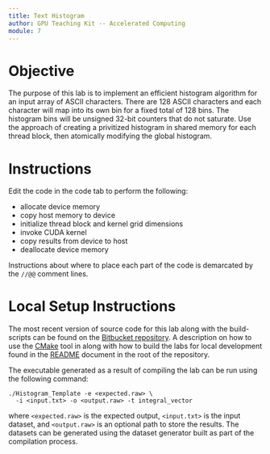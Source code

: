 ```yaml
---
title: Text Histogram
author: GPU Teaching Kit -- Accelerated Computing
module: 7
---
```


# Objective

The purpose of this lab is to implement an efficient histogram algorithm for an input array of ASCII characters. There are 128 ASCII characters and each character will map into its own bin for a fixed total of 128 bins. The histogram bins will be unsigned 32-bit counters that do not saturate. Use the approach of creating a privitized histogram in shared memory for each thread block, then atomically modifying the global histogram.

# Instructions

Edit the code in the code tab to perform the following:

- allocate device memory
- copy host memory to device
- initialize thread block and kernel grid dimensions
- invoke CUDA kernel
- copy results from device to host
- deallocate device memory

Instructions about where to place each part of the code is demarcated by the `//@@` comment lines.

# Local Setup Instructions

The most recent version of source code for this lab along with the build-scripts can be found on the [Bitbucket repository](LINKTOLAB). A description on how to use the [CMake](https://cmake.org/) tool in along with how to build the labs for local development found in the [README](LINKTOREADME) document in the root of the repository.

The executable generated as a result of compiling the lab can be run using the following command:

```{.bash}
./Histogram_Template -e <expected.raw> \
  -i <input.txt> -o <output.raw> -t integral_vector
```

where `<expected.raw>` is the expected output, `<input.txt>` is the input dataset, and `<output.raw>` is an optional path to store the results. The datasets can be generated using the dataset generator built as part of the compilation process.
